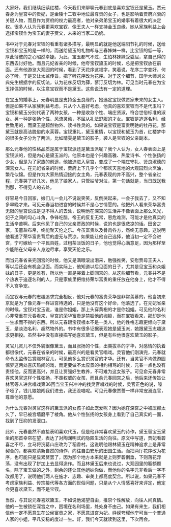 
大家好，我们继续细读红楼，今天我们来聊聊元春到底是喜欢宝钗还是黛玉。贾元春身为皇宫中的贵妃，是金陵十二钗中地位最尊贵的女子，也是影响着贾府兴衰的关键人物，而且作为贾府的权力最高者，他对亲弟弟宝玉的婚事有着很大的决定权。很多人认为元春更喜欢宝钗，像王夫人一样支持金玉良缘，她从家族利益上会选择宝钗作为宝玉的妻子贾父，未来的当家二奶奶。

书中对于元春对宝钗的看重有诸多描写，最明显的就是他送端阳节礼的时候，送给宝钗和宝玉的是一样的，而送给黛玉的礼物却与三春姊妹一样，比宝钗的低一等，厚此薄彼的之心昭然卓婕。为此，宝玉都气不过，生怕林妹妹受委屈，拿自己得的东西去讨好他。而且元妃省亲的时候，他夸宝钗黛玉的时候，总是把宝钗放在前面。还有他游览大观园的时候，看到了天花序这福字，笑着说，花序二字变好，何必了听。于是又让太监传旨，把了听花序改为花序。对于这个细节，国学大师刘文典先生根据字的反切法，认为花序反切为薛，蓼汀反切为林。可见当时元春在为宝玉择偶的时候，以注意宝钗而不是黛玉。这些说法有一定的道理。

在宝玉的婚事上，元春明显是支持金玉良缘的，她选定宝钗做贾家未来的女主人。但是如果不从家族利益考虑，只从个人喜好考虑，他真的喜欢宝钗而不是代玉吗？宝钗和黛玉分别代表了两种女孩，一种是收敛个性、端庄贤淑，符合世俗标准的淑女。另一种是张扬个性、风流灵动，不屈从礼法舒服的才女。宝钗是追逐名利、经世致用的，而黛玉是超然物外、读书性灵的。如果说宝钗是富贵明艳的牡丹花，那黛玉就是高洁脱俗的水芙蓉。宝钗重礼，黛玉重情，以宝钗和黛玉为首，红楼梦中的很多女子分为了两派，比如晴雯是黛玉的影子，袭人是宝钗的父亲副本。

那么元春他的性格品质是属于宝钗派还是黛玉派呢？我个人认为，女人春表面上是宝钗派的，但是内心是黛玉派的。他原本也是个兴趣高雅、热爱诗书、个性张扬的少女，但是为了家族的前途，他被迫进入皇宫，变成了一个端庄守礼、贤良淑德的深宫女人。在元妃省亲的时候，贾府上下几乎个个都欢天喜地的大观园烈火烹油，繁花似锦。但是作为大家热情迎接的女主角，元春表现的并不高兴，整个省亲过程，元春哭了好几次，他见了娘家人，只管姑爷对泣，第一句话就是，当日既送我到那，不得见人的去处。

好容易今日回家，娘们儿一会儿不说说笑笑，反倒哭起来，一会子我去了，又不知多早晚才来。可见元春当初进宫的时候并不是心甘情愿的。他把外人看来荣华富贵无限的皇宫说成是见不得人的去处，说明他在深宫的生活并不像表面上那么风光，妃子之间的勾心斗角，争锋吃醋，帝王的反复无常，恩危难测，可能才是他真实的生活辛苦啊。后来他见了自己的父亲贾政的时候，说的也是很悲凉的话。田舍之家，虽齑盐布帛，终能聚天伦之乐。今虽富贵以及骨肉各方，然终无意趣。这说明他看透了荣华富贵背后的虚无与荒凉。如果能让他自己选择，他当初一定不会进宫，宁可嫁给一个平民百姓，过粗茶淡饭的日子，他也觉得心满意足，因为那样至少能陪在父母亲人身边尽孝，享受天伦之乐。

而当元春省亲完回宫的时候，他又是满眼滚出泪来，勉强推笑，安慰贾母王夫人，等以后还会有机会见面。而实际上，他知道以后见面的日子，尤其是见宝玉和众姐妹的日子，更是难有，所以他一直是哭着上脚回宫的。从这些细节看，元春并不是个热衷于追逐名利的人，只是家族里把维持荣华富贵的重任放在他身上，他才不得不入宫争宠。

而宝钗与元春的志趣追求完全相反，他对元春的富贵荣华是非常羡慕的，他当初来京就是为了像元春一样进宫待选的，只是他没有这个好命，他落选了。在元妃省亲的时候，宝钗对宝玉说，谁是你姐姐，那上头穿黄袍的才是你姐姐。可见他的名利心非常重在元春看来，皇宫的荣华富贵是禁锢他的枷锁，而在宝钗看来，那却是他一生求而不得的东西。所以元春跟宝钗根本不是一类人，他的性格志趣更倾向于黛玉，是淡泊名利、超然物外的。书中有很多证据表现她是黛玉派，她跟黛玉志趣追求更相投。虽然书中没有直接描写她喜欢黛玉，但是有些他很喜欢黛玉的影子。

灵官儿灵儿不仅外貌很像黛玉，而且张扬的个性，出类拔萃的才华，对感情的执着都很像代，元春在省亲的时候，最高兴的是看灵官唱戏。灵官他们刚演完，元春就命令太监传旨赏赐林官儿，可见他多么赏识灵官的才华。还有，当灵官不肯做游园惊梦这两处喜庆热闹的戏，而定要做不太应景的相约相骂的时候，元春一点也没有责怪他，反而更高兴，并且让贾强好生教养，不可难为这女孩子。可见俞元春非常喜欢灵官这样个性张扬，不畏权威的女孩，而且俞元春回宫之后，他后来还传旨让林官等人进宫唱戏第36回当宝玉兴冲冲的找灵官唱戏的时候，灵官正色的说，嗓子哑了，钱儿娘娘闯我们进去，我还没唱呢。可见元春像贾蔷一样非常宠溺连官，尊重他的意愿。

为什么元春对灵官这样的黛玉派的女孩子如此宠爱呢？因为她在深宫之中被压抑太久了，早已被宫墙磨平了棱角。他从个性张扬的女孩身上看到了自己真实的一面，找到了压抑的发泄口。

此外，元春虽然不直接表明喜欢代玉，但是他非常喜欢黛玉的诗作，黛玉替宝玉黛坐的那首幸帘在望，表达了对陶渊明式的隐匿生活的向往。原文中写道，贾妃看碧喜之不尽，立马将浣葛山庄改为了稻香村。这说明他跟林黛玉在精神追求上是非常契合的，都喜欢清新自然的诗作，向往自由安乐的田园生活。而把两厅花序改为花序，也可能只是显累赘罢了，因为那个地方本来就是上则罗碧倒垂，下则落花浮荡，没有出现了拼加上去显得造作。而且林黛玉后来也说过，大观园里的匾额题名，除了宝玉做的之外，剩余的还让其他姐妹你做，而他你的名字元非看后一字不改都用了，说明他们两人在施才、志趣、审美上都高度契合。所以说，如果元春不考虑家族利益、传宗接代等各方面的世俗问题，只是从个人情感喜好来评定，他定会更喜欢黛玉，而不是宝钗。

当然，与其说元春喜欢黛玉，不如说他渴望自由，推崇个性解放，向往人间真情。他的一生被锁在深宫之中，困境在名利场里，处处身不由己。如果有来生，我们相信他一定不愿意生在公侯富贵之家，不愿意进宫为妃。峥嵘夸耀他宁可当一个普通人家的小姐，平凡安稳的度过一生。好，我们今天就读到这里，下次再会。


